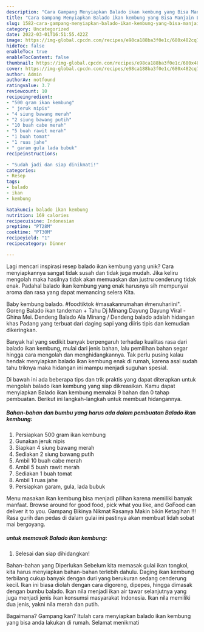 ```yaml
---
description: "Cara Gampang Menyiapkan Balado ikan kembung yang Bisa Manjain Lidah"
title: "Cara Gampang Menyiapkan Balado ikan kembung yang Bisa Manjain Lidah"
slug: 1582-cara-gampang-menyiapkan-balado-ikan-kembung-yang-bisa-manjain-lidah
category: Uncategorized
date: 2022-03-01T16:51:55.422Z
image: https://img-global.cpcdn.com/recipes/e98ca188ba3f0e1c/680x482cq70/balado-ikan-kembung-foto-resep-utama.jpg
hideToc: false
enableToc: true
enableTocContent: false
thumbnail: https://img-global.cpcdn.com/recipes/e98ca188ba3f0e1c/680x482cq70/balado-ikan-kembung-foto-resep-utama.jpg
cover: https://img-global.cpcdn.com/recipes/e98ca188ba3f0e1c/680x482cq70/balado-ikan-kembung-foto-resep-utama.jpg
author: Admin
authorAv: notfound
ratingvalue: 3.7
reviewcount: 10
recipeingredient:
- "500 gram ikan kembung"
- " jeruk nipis"
- "4 siung bawang merah"
- "2 siung bawang putih"
- "10 buah cabe merah"
- "5 buah rawit merah"
- "1 buah tomat"
- "1 ruas jahe"
- " garam gula lada bubuk"
recipeinstructions:

- "Sudah jadi dan siap dinikmati!"
categories:
- Resep
tags:
- balado
- ikan
- kembung

katakunci: balado ikan kembung 
nutrition: 169 calories
recipecuisine: Indonesian
preptime: "PT28M"
cooktime: "PT30M"
recipeyield: "1"
recipecategory: Dinner

---
```





Lagi mencari inspirasi resep balado ikan kembung yang unik? Cara menyiapkannya sangat tidak susah dan tidak juga mudah. Jika keliru mengolah maka hasilnya tidak akan memuaskan dan justru cenderung tidak enak. Padahal balado ikan kembung yang enak harusnya sih mempunyai aroma dan rasa yang dapat memancing selera Kita.





Baby kembung balado. #foodtiktok #masakanrumahan #menuhariini&#34;. Goreng Balado ikan tandeman + Tahu Dj Minang Dayung Dayung Viral - Ghina Mei. Dendeng Balado Ala Minang / Dendeng balado adalah hidangan khas Padang yang terbuat dari daging sapi yang diiris tipis dan kemudian dikeringkan.

Banyak hal yang sedikit banyak berpengaruh terhadap kualitas rasa dari balado ikan kembung, mulai dari jenis bahan, lalu pemilihan bahan segar hingga cara mengolah dan menghidangkannya. Tak perlu pusing kalau hendak menyiapkan balado ikan kembung enak di rumah, karena asal sudah tahu triknya maka hidangan ini mampu menjadi suguhan spesial.






Di bawah ini ada beberapa tips dan trik praktis yang dapat diterapkan untuk mengolah balado ikan kembung yang siap dikreasikan. Kamu dapat menyiapkan Balado ikan kembung memakai 9 bahan dan 0 tahap pembuatan. Berikut ini langkah-langkah untuk membuat hidangannya.

<!--inarticleads1-->

##### Bahan-bahan dan bumbu yang harus ada dalam pembuatan Balado ikan kembung:

1. Persiapkan 500 gram ikan kembung
1. Gunakan  jeruk nipis
1. Siapkan 4 siung bawang merah
1. Sediakan 2 siung bawang putih
1. Ambil 10 buah cabe merah
1. Ambil 5 buah rawit merah
1. Sediakan 1 buah tomat
1. Ambil 1 ruas jahe
1. Persiapkan  garam, gula, lada bubuk


Menu masakan ikan kembung bisa menjadi pilihan karena memiliki banyak manfaat. Browse around for good food, pick what you like, and GoFood can deliver it to you. Gampang Bikinya Nikmat Rasanya Makin bikin Ketagihan !!! Rasa gurih dan pedas di dalam gulai ini pastinya akan membuat lidah sobat mai bergoyang. 

<!--inarticleads2-->

#####  untuk memasak Balado ikan kembung:


1. Selesai dan siap dihidangkan!

Bahan-bahan yang Diperlukan Sebelum kita memasak gulai ikan tongkol, kita harus menyiapkan bahan-bahan terlebih dahulu. Daging ikan kembung terbilang cukup banyak dengan duri yang berukuran sedang cenderung kecil. Ikan ini biasa diolah dengan cara digoreng, dipepes, hingga dimasak dengan bumbu balado. Ikan nila menjadi ikan air tawar selanjutnya yang juga menjadi jenis ikan konsumsi masyarakat Indonesia. Ikan nila memiliki dua jenis, yakni nila merah dan putih. 

Bagaimana? Gampang kan? Itulah cara menyiapkan balado ikan kembung yang bisa anda lakukan di rumah. Selamat menikmati
